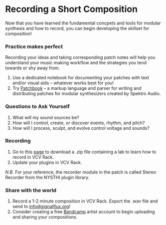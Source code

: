 # Recording a Short Composition

Now that you have learned the fundamental concpets and tools for modular synthesis and how to record, you can begin developing the skillset for composition! 

### Practice makes perfect 

Recording your ideas and taking corresponding patch notes will help you understand your music making workflow and the strategies you tend towards or shy away from. 

1. Use a dedicated notebook for documenting your patches with text and/or visual aids – whatever works best for you! 
2. Try [Patchbook](https://github.com/spektroaudio/patchbook) – a markup language and parser for writing and distributing patches for modular synthesizers created by Spektro Audio. 

### Questions to Ask Yourself
1. What will my sound sources be?
2. How will I control, create, or discover events, rhythm, and pitch? 
3. How will I process, sculpt, and evolve control voltage and sounds?

### Recording

1. Go to this [page](./recording.zip) to download a .zip file containing a lab to learn how to record in VCV Rack. 
2. Update your plugins in VCV Rack. 

*N.B.* For your reference, the recorder module in the patch is called Stereo Recorder from the NYSTHI plugin library.

### Share with the world

1. Record a 1-2 minute composition in VCV Rack. Export the .wav file and send to [info@signalflux.org](mailto:info@signalflux.org)!
2. Consider creating a free [Bandcamp](https://bandcamp.com/artists) artist account to begin uploading and sharing your compositions. 